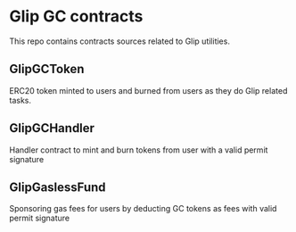 # Glip GC contracts

This repo contains contracts sources related to Glip utilities.

## GlipGCToken
ERC20 token minted to users and burned from users as they do Glip related tasks.

## GlipGCHandler
Handler contract to mint and burn tokens from user with a valid permit signature

## GlipGaslessFund
Sponsoring gas fees for users by deducting GC tokens as fees with valid permit signature
